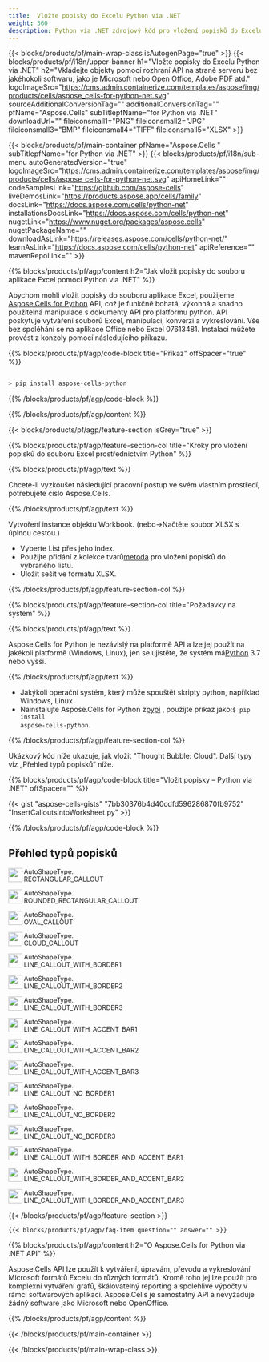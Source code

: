 ```yaml
---
title:  Vložte popisky do Excelu Python via .NET
weight: 360
description: Python via .NET zdrojový kód pro vložení popisků do Excelu.
---
```

{{< blocks/products/pf/main-wrap-class isAutogenPage="true" >}}
{{< blocks/products/pf/i18n/upper-banner h1="Vložte popisky do Excelu Python via .NET" h2="Vkládejte objekty pomocí rozhraní API na straně serveru bez jakéhokoli softwaru, jako je Microsoft nebo Open Office, Adobe PDF atd." logoImageSrc="https://cms.admin.containerize.com/templates/aspose/img/products/cells/aspose_cells-for-python-net.svg" sourceAdditionalConversionTag="" additionalConversionTag="" pfName="Aspose.Cells" subTitlepfName="for Python via .NET" downloadUrl="" fileiconsmall1="PNG" fileiconsmall2="JPG" fileiconsmall3="BMP" fileiconsmall4="TIFF" fileiconsmall5="XLSX" >}}

{{< blocks/products/pf/main-container pfName="Aspose.Cells " subTitlepfName="for Python via .NET" >}}
{{< blocks/products/pf/i18n/sub-menu autoGeneratedVersion="true" logoImageSrc="https://cms.admin.containerize.com/templates/aspose/img/products/cells/aspose_cells-for-python-net.svg" apiHomeLink="" codeSamplesLink="https://github.com/aspose-cells" liveDemosLink="https://products.aspose.app/cells/family" docsLink="https://docs.aspose.com/cells/python-net" installationsDocsLink="https://docs.aspose.com/cells/python-net" nugetLink="https://www.nuget.org/packages/aspose.cells" nugetPackageName="" downloadAsLink="https://releases.aspose.com/cells/python-net/" learnAsLink="https://docs.aspose.com/cells/python-net" apiReference="" mavenRepoLink="" >}}

{{% blocks/products/pf/agp/content h2="Jak vložit popisky do souboru aplikace Excel pomocí Python via .NET" %}}

 Abychom mohli vložit popisky do souboru aplikace Excel, použijeme
 [Aspose.Cells for Python](https://pypi.org/project/aspose-cells-python/) 
 API, což je funkčně bohatá, výkonná a snadno použitelná manipulace s dokumenty API pro platformu python. API poskytuje vytváření souborů Excel, manipulaci, konverzi a vykreslování. Vše bez spoléhání se na aplikace Office nebo Excel 07613481. Instalaci můžete provést z konzoly pomocí následujícího příkazu.

{{% blocks/products/pf/agp/code-block title="Příkaz" offSpacer="true" %}}

```cs

> pip install aspose-cells-python

```

{{% /blocks/products/pf/agp/code-block %}}

{{% /blocks/products/pf/agp/content %}}

{{< blocks/products/pf/agp/feature-section isGrey="true" >}}

{{% blocks/products/pf/agp/feature-section-col title="Kroky pro vložení popisků do souboru Excel prostřednictvím Python" %}}

{{% blocks/products/pf/agp/text %}}

Chcete-li vyzkoušet následující pracovní postup ve svém vlastním prostředí, potřebujete číslo Aspose.Cells.

{{% /blocks/products/pf/agp/text %}}

Vytvoření instance objektu Workbook. (nebo->Načtěte soubor XLSX s úplnou cestou.)
+ Vyberte List přes jeho index.
 + Použijte přidání z kolekce tvarů[metoda](https://reference.aspose.com/cells/python-net/aspose.cells.drawing/shapecollection/add_auto_shape/#AutoShapeType-int-int-int-int-int-int) pro vložení popisků do vybraného listu.
+ Uložit sešit ve formátu XLSX.

{{% /blocks/products/pf/agp/feature-section-col %}}

{{% blocks/products/pf/agp/feature-section-col title="Požadavky na systém" %}}

{{% blocks/products/pf/agp/text %}}

Aspose.Cells for Python je nezávislý na platformě API a lze jej použít na jakékoli platformě (Windows, Linux), jen se ujistěte, že systém má[Python](https://www.python.org/downloads/) 3.7 nebo vyšší.
 
{{% /blocks/products/pf/agp/text %}}

-  Jakýkoli operační systém, který může spouštět skripty python, například Windows, Linux
-  Nainstalujte Aspose.Cells for Python z<a href="https://pypi.org/project/aspose-cells-python/">pypi</a> , použijte příkaz jako:<code>$ pip install aspose-cells-python</code>.

{{% /blocks/products/pf/agp/feature-section-col %}}

Ukázkový kód níže ukazuje, jak vložit "Thought Bubble: Cloud". Další typy viz „Přehled typů popisků“ níže.

{{% blocks/products/pf/agp/code-block title="Vložit popisky – Python via .NET" offSpacer="" %}}

{{< gist "aspose-cells-gists" "7bb30376b4d40cdfd596286870fb9752" "InsertCalloutsIntoWorksheet.py" >}}

{{% /blocks/products/pf/agp/code-block %}}

<div class="container-fluid features-section bg-gray">
 <a class="anchor" id="features" name="features">
 </a>
 <div class="row">
  <div class="container">
   <h2 class="pr-ft">
Přehled typů popisků
   </h2>
   <div class="col-lg-4">
    <!--em class="fa fa-chrome ico-blue fa-2x col-lg-2">
    </em-->
    <img src="/cells/net/shapes/insert-callouts-to-excel/speech_bubble_rectangle.png" align="left" width="28" height="28">
    <p class="col-lg-12" style="font-size:0.8rem !important;">
 AutoShapeType.<br>RECTANGULAR_CALLOUT
    </p>
   </div>
   <div class="col-lg-4">
    <img src="/cells/net/shapes/insert-callouts-to-excel/speech_bubble_rectangle_with_corners_rounded.png" align="left" width="28" height="28">
    <p class="col-lg-12" style="font-size:0.8rem !important;">
 AutoShapeType.<br>ROUNDED_RECTANGULAR_CALLOUT
    </p>
   </div>
   <div class="col-lg-4">
    <img src="/cells/net/shapes/insert-callouts-to-excel/speech_bubble_oval.png" align="left" width="28" height="28">
    <p class="col-lg-12" style="font-size:0.8rem !important;">
 AutoShapeType.<br>OVAL_CALLOUT
    </p>
   </div>
   <div class="col-lg-4">
    <img src="/cells/net/shapes/insert-callouts-to-excel/thought_bubble_cloud.png" align="left" width="28" height="28">
    <p class="col-lg-12" style="font-size:0.8rem !important;">
 AutoShapeType.<br>CLOUD_CALLOUT
    </p>
   </div>
   <div class="col-lg-4">
    <img src="/cells/net/shapes/insert-callouts-to-excel/line.png" align="left" width="28" height="28">
    <p class="col-lg-12" style="font-size:0.8rem !important;">
 AutoShapeType.<br>LINE_CALLOUT_WITH_BORDER1
    </p>
   </div>
   <div class="col-lg-4">
    <img src="/cells/net/shapes/insert-callouts-to-excel/bent_line.png" align="left" width="28" height="28">
    <p class="col-lg-12" style="font-size:0.8rem !important;">
 AutoShapeType.<br>LINE_CALLOUT_WITH_BORDER2
    </p>
   </div>
   <div class="col-lg-4">
    <img src="/cells/net/shapes/insert-callouts-to-excel/double_bent_line.png" align="left" width="28" height="28">
    <p class="col-lg-12" style="font-size:0.8rem !important;">
 AutoShapeType.<br>LINE_CALLOUT_WITH_BORDER3
    </p>
   </div>
   <div class="col-lg-4">
    <img src="/cells/net/shapes/insert-callouts-to-excel/line_with_accent_bar.png" align="left" width="28" height="28">
    <p class="col-lg-12" style="font-size:0.8rem !important;">
 AutoShapeType.<br>LINE_CALLOUT_WITH_ACCENT_BAR1
    </p>
   </div>
   <div class="col-lg-4">
    <img src="/cells/net/shapes/insert-callouts-to-excel/bent_line_with_accent_bar.png" align="left" width="28" height="28">
    <p class="col-lg-12" style="font-size:0.8rem !important;">
 AutoShapeType.<br>LINE_CALLOUT_WITH_ACCENT_BAR2
    </p>
   </div>
   <div class="col-lg-4">
    <img src="/cells/net/shapes/insert-callouts-to-excel/double_bent_line_with_accent_bar.png" align="left" width="28" height="28">
    <p class="col-lg-12" style="font-size:0.8rem !important;">
 AutoShapeType.<br>LINE_CALLOUT_WITH_ACCENT_BAR3
    </p>
   </div>
   <div class="col-lg-4">
    <img src="/cells/net/shapes/insert-callouts-to-excel/line_with_no_border.png" align="left" width="28" height="28">
    <p class="col-lg-12" style="font-size:0.8rem !important;">
 AutoShapeType.<br>LINE_CALLOUT_NO_BORDER1
    </p>
   </div>
   <div class="col-lg-4">
    <img src="/cells/net/shapes/insert-callouts-to-excel/bent_line_with_no_border.png" align="left" width="28" height="28">
    <p class="col-lg-12" style="font-size:0.8rem !important;">
 AutoShapeType.<br>LINE_CALLOUT_NO_BORDER2
    </p>
   </div>
   <div class="col-lg-4">
    <img src="/cells/net/shapes/insert-callouts-to-excel/double_bent_line_with_no_border.png" align="left" width="28" height="28">
    <p class="col-lg-12" style="font-size:0.8rem !important;">
 AutoShapeType.<br>LINE_CALLOUT_NO_BORDER3
    </p>
   </div>
   <div class="col-lg-4">
    <img src="/cells/net/shapes/insert-callouts-to-excel/line_with_border_and_accent_bar.png" align="left" width="28" height="28">
    <p class="col-lg-12" style="font-size:0.8rem !important;">
 AutoShapeType.<br>LINE_CALLOUT_WITH_BORDER_AND_ACCENT_BAR1
    </p>
   </div>
   <div class="col-lg-4">
    <img src="/cells/net/shapes/insert-callouts-to-excel/bent_line_with_border_and_accent_bar.png" align="left" width="28" height="28">
    <p class="col-lg-12" style="font-size:0.8rem !important;">
 AutoShapeType.<br>LINE_CALLOUT_WITH_BORDER_AND_ACCENT_BAR2
    </p>
   </div>
   <div class="col-lg-4">
    <img src="/cells/net/shapes/insert-callouts-to-excel/double_bent_line_with_border_and_accent_bar.png" align="left" width="28" height="28">
    <p class="col-lg-12" style="font-size:0.8rem !important;">
 AutoShapeType.<br>LINE_CALLOUT_WITH_BORDER_AND_ACCENT_BAR3
    </p>
   </div>
  </div>
 </div>
</div>

{{< /blocks/products/pf/agp/feature-section >}}

    {{< blocks/products/pf/agp/faq-item question="" answer="" >}}
 

<!-- aboutfile Starts -->

{{% blocks/products/pf/agp/content h2="O Aspose.Cells for Python via .NET API" %}}

 Aspose.Cells API lze použít k vytváření, úpravám, převodu a vykreslování Microsoft formátů Excelu do různých formátů. Kromě toho jej lze použít pro komplexní vytváření grafů, škálovatelný reporting a spolehlivé výpočty v rámci softwarových aplikací. Aspose.Cells je samostatný API a nevyžaduje žádný software jako Microsoft nebo OpenOffice.

{{% /blocks/products/pf/agp/content %}}



<!-- aboutfile Ends -->
<!--
{{< blocks/products/pf/agp/other-supported-section title="Other Supported Splitting Formats" subTitle="Using Python via .NET, One can also split large file into chunks of many other file formats including." >}}

{{< blocks/products/pf/agp/other-supported-section-item href="https://products.aspose.com/cells/net/splitter/ods/" name="ODS" description="OpenDocument Spreadsheet File" >}}
{{< blocks/products/pf/agp/other-supported-section-item href="https://products.aspose.com/cells/net/splitter/xls/" name="XLS" description="Excel Binary Format" >}}
{{< blocks/products/pf/agp/other-supported-section-item href="https://products.aspose.com/cells/net/splitter/xlsb/" name="XLSB" description="Binary Excel Workbook File" >}}
{{< blocks/products/pf/agp/other-supported-section-item href="https://products.aspose.com/cells/net/splitter/xlsm/" name="XLSM" description="Spreadsheet File" >}}

{{< /blocks/products/pf/agp/other-supported-section >}}

-->

{{< /blocks/products/pf/main-container >}}
    
{{< /blocks/products/pf/main-wrap-class >}}
